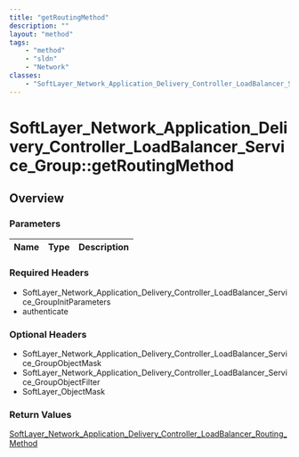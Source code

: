 ```yaml
---
title: "getRoutingMethod"
description: ""
layout: "method"
tags:
    - "method"
    - "sldn"
    - "Network"
classes:
    - "SoftLayer_Network_Application_Delivery_Controller_LoadBalancer_Service_Group"
---
```

# SoftLayer_Network_Application_Delivery_Controller_LoadBalancer_Service_Group::getRoutingMethod
## Overview 


### Parameters 
|Name | Type | Description |
| --- | --- | --- |


### Required Headers
* SoftLayer_Network_Application_Delivery_Controller_LoadBalancer_Service_GroupInitParameters
* authenticate

### Optional Headers
* SoftLayer_Network_Application_Delivery_Controller_LoadBalancer_Service_GroupObjectMask
* SoftLayer_Network_Application_Delivery_Controller_LoadBalancer_Service_GroupObjectFilter
* SoftLayer_ObjectMask

### Return Values
<a href='/reference/datatypes/SoftLayer_Network_Application_Delivery_Controller_LoadBalancer_Routing_Method'>SoftLayer_Network_Application_Delivery_Controller_LoadBalancer_Routing_Method </a>

